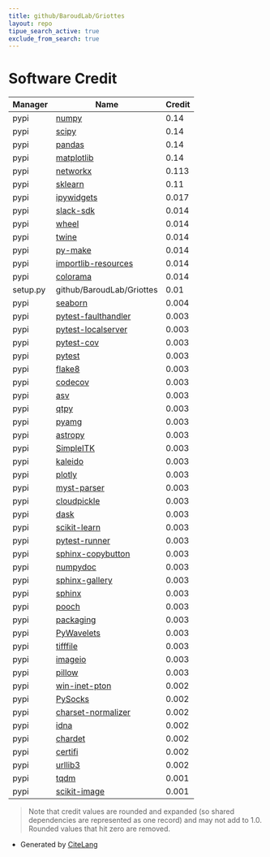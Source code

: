 ```yaml
---
title: github/BaroudLab/Griottes
layout: repo
tipue_search_active: true
exclude_from_search: true
---
```

# Software Credit

|Manager|Name|Credit|
|-------|----|------|
|pypi|[numpy](https://www.numpy.org)|0.14|
|pypi|[scipy](https://www.scipy.org)|0.14|
|pypi|[pandas](https://pandas.pydata.org)|0.14|
|pypi|[matplotlib](https://matplotlib.org)|0.14|
|pypi|[networkx](https://networkx.org/)|0.113|
|pypi|[sklearn](https://pypi.python.org/pypi/scikit-learn/)|0.11|
|pypi|[ipywidgets](https://pypi.org/project/ipywidgets)|0.017|
|pypi|[slack-sdk](https://github.com/slackapi/python-slack-sdk)|0.014|
|pypi|[wheel](https://pypi.org/project/wheel)|0.014|
|pypi|[twine](https://pypi.org/project/twine)|0.014|
|pypi|[py-make](https://pypi.org/project/py-make)|0.014|
|pypi|[importlib-resources](https://pypi.org/project/importlib-resources)|0.014|
|pypi|[colorama](https://pypi.org/project/colorama)|0.014|
|setup.py|github/BaroudLab/Griottes|0.01|
|pypi|[seaborn](https://seaborn.pydata.org)|0.004|
|pypi|[pytest-faulthandler](https://pypi.org/project/pytest-faulthandler)|0.003|
|pypi|[pytest-localserver](https://pypi.org/project/pytest-localserver)|0.003|
|pypi|[pytest-cov](https://pypi.org/project/pytest-cov)|0.003|
|pypi|[pytest](https://pypi.org/project/pytest)|0.003|
|pypi|[flake8](https://pypi.org/project/flake8)|0.003|
|pypi|[codecov](https://pypi.org/project/codecov)|0.003|
|pypi|[asv](https://pypi.org/project/asv)|0.003|
|pypi|[qtpy](https://pypi.org/project/qtpy)|0.003|
|pypi|[pyamg](https://pypi.org/project/pyamg)|0.003|
|pypi|[astropy](https://pypi.org/project/astropy)|0.003|
|pypi|[SimpleITK](https://pypi.org/project/SimpleITK)|0.003|
|pypi|[kaleido](https://pypi.org/project/kaleido)|0.003|
|pypi|[plotly](https://pypi.org/project/plotly)|0.003|
|pypi|[myst-parser](https://pypi.org/project/myst-parser)|0.003|
|pypi|[cloudpickle](https://pypi.org/project/cloudpickle)|0.003|
|pypi|[dask](https://pypi.org/project/dask)|0.003|
|pypi|[scikit-learn](https://pypi.org/project/scikit-learn)|0.003|
|pypi|[pytest-runner](https://pypi.org/project/pytest-runner)|0.003|
|pypi|[sphinx-copybutton](https://pypi.org/project/sphinx-copybutton)|0.003|
|pypi|[numpydoc](https://pypi.org/project/numpydoc)|0.003|
|pypi|[sphinx-gallery](https://pypi.org/project/sphinx-gallery)|0.003|
|pypi|[sphinx](https://pypi.org/project/sphinx)|0.003|
|pypi|[pooch](https://pypi.org/project/pooch)|0.003|
|pypi|[packaging](https://pypi.org/project/packaging)|0.003|
|pypi|[PyWavelets](https://pypi.org/project/PyWavelets)|0.003|
|pypi|[tifffile](https://pypi.org/project/tifffile)|0.003|
|pypi|[imageio](https://pypi.org/project/imageio)|0.003|
|pypi|[pillow](https://pypi.org/project/pillow)|0.003|
|pypi|[win-inet-pton](https://pypi.org/project/win-inet-pton)|0.002|
|pypi|[PySocks](https://pypi.org/project/PySocks)|0.002|
|pypi|[charset-normalizer](https://pypi.org/project/charset-normalizer)|0.002|
|pypi|[idna](https://pypi.org/project/idna)|0.002|
|pypi|[chardet](https://pypi.org/project/chardet)|0.002|
|pypi|[certifi](https://pypi.org/project/certifi)|0.002|
|pypi|[urllib3](https://pypi.org/project/urllib3)|0.002|
|pypi|[tqdm](https://tqdm.github.io)|0.001|
|pypi|[scikit-image](https://scikit-image.org)|0.001|


> Note that credit values are rounded and expanded (so shared dependencies are represented as one record) and may not add to 1.0. Rounded values that hit zero are removed.


- Generated by [CiteLang](https://github.com/vsoch/citelang)
